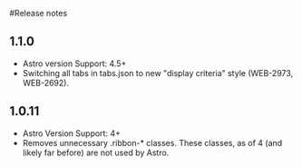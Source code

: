 #Release notes

## 1.1.0
* Astro version Support: 4.5+
* Switching all tabs in tabs.json to new "display criteria" style (WEB-2973, WEB-2692).

## 1.0.11
* Astro Version Support: 4+
* Removes unnecessary .ribbon-* classes.  These classes, as of 4 (and likely far before) are not used by Astro.
